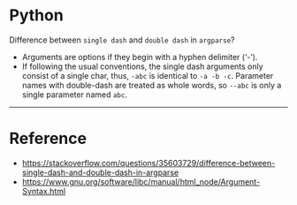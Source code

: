# Python

Difference between `single dash` and `double dash` in `argparse`?
- Arguments are options if they begin with a hyphen delimiter (‘-’).
- If following the usual conventions, the single dash arguments only consist of a single char, thus, `-abc` is identical to `-a -b -c`. Parameter names with double-dash are treated as whole words, so `--abc` is only a single parameter named `abc`.

---

# Reference
- https://stackoverflow.com/questions/35603729/difference-between-single-dash-and-double-dash-in-argparse
- https://www.gnu.org/software/libc/manual/html_node/Argument-Syntax.html
